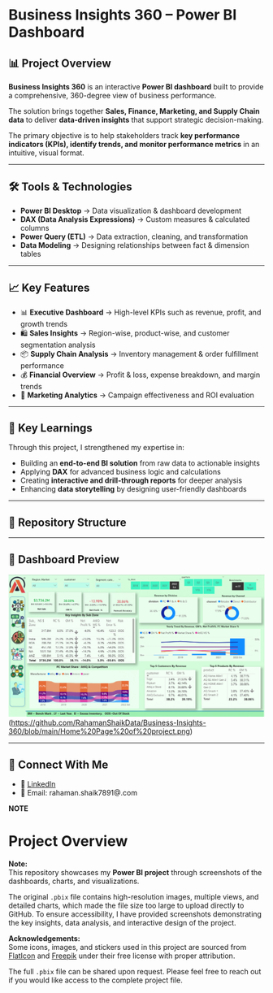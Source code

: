 # Business Insights 360 – Power BI Dashboard  

## 📊 Project Overview  
**Business Insights 360** is an interactive **Power BI dashboard** built to provide a comprehensive, 360-degree view of business performance.  

The solution brings together **Sales, Finance, Marketing, and Supply Chain data** to deliver **data-driven insights** that support strategic decision-making.  

The primary objective is to help stakeholders track **key performance indicators (KPIs), identify trends, and monitor performance metrics** in an intuitive, visual format.  

---

## 🛠️ Tools & Technologies  
- **Power BI Desktop** → Data visualization & dashboard development  
- **DAX (Data Analysis Expressions)** → Custom measures & calculated columns  
- **Power Query (ETL)** → Data extraction, cleaning, and transformation  
- **Data Modeling** → Designing relationships between fact & dimension tables  

---

## 📈 Key Features  
- 📊 **Executive Dashboard** → High-level KPIs such as revenue, profit, and growth trends  
- 🛍️ **Sales Insights** → Region-wise, product-wise, and customer segmentation analysis  
- 📦 **Supply Chain Analysis** → Inventory management & order fulfillment performance  
- 💰 **Financial Overview** → Profit & loss, expense breakdown, and margin trends  
- 🎯 **Marketing Analytics** → Campaign effectiveness and ROI evaluation  

---

## 🚀 Key Learnings  
Through this project, I strengthened my expertise in:  
- Building an **end-to-end BI solution** from raw data to actionable insights  
- Applying **DAX** for advanced business logic and calculations  
- Creating **interactive and drill-through reports** for deeper analysis  
- Enhancing **data storytelling** by designing user-friendly dashboards  

---

## 📂 Repository Structure  
---

## 📸 Dashboard Preview  
![Business Insights 360 Dashboard](https://github.com/RahamanShaikData/Business-Insights-360/blob/main/Screenshot%20Of%20Main%20Thing.png)  
(https://github.com/RahamanShaikData/Business-Insights-360/blob/main/Home%20Page%20of%20project.png)

---

## 🔗 Connect With Me  
- 💼 [LinkedIn](https://www.linkedin.com/in/rahaman-shaik02/)  
- 📧 Email: rahaman.shaik7891@.com  


**NOTE**
  # Project Overview

**Note:**  
This repository showcases my **Power BI project** through screenshots of the dashboards, charts, and visualizations.  

The original `.pbix` file contains high-resolution images, multiple views, and detailed charts, which made the file size too large to upload directly to GitHub. To ensure accessibility, I have provided screenshots demonstrating the key insights, data analysis, and interactive design of the project.  

**Acknowledgements:**  
Some icons, images, and stickers used in this project are sourced from [FlatIcon](https://www.flaticon.com/) and [Freepik](https://www.freepik.com/) under their free license with proper attribution.  

The full `.pbix` file can be shared upon request. Please feel free to reach out if you would like access to the complete project file.


